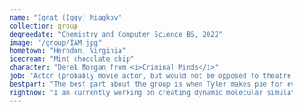 ```yaml
---
name: "Ignat (Iggy) Miagkov"
collection: group
degreedate: "Chemistry and Computer Science BS, 2022"
image: "/group/IAM.jpg"
hometown: "Herndon, Virginia"
icecream: "Mint chocolate chip"
character: "Derek Morgan from <i>Criminal Minds</i>"
job: "Actor (probably movie actor, but would not be opposed to theatre)"
bestpart: "The best part about the group is when Tyler makes pie for everyone and destroys you in his own boardgames."
rightnow: "I am currently working on creating dynamic molecular simulations for surface area interactions between epoxy and other substances/materials. These simulations will help us create a better image of the exact molecular interactions at the surface interface. I also assist in running epoxy interface experiments on the PM5 magnet."
---
```

